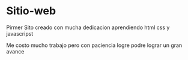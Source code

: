 # Sitio-web

Pirmer Sito creado con mucha dedicacion aprendiendo html css y javascripst 

Me costo mucho trabajo pero con paciencia logre podre lograr un gran avance 
